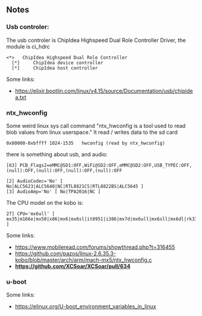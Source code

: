## Notes
### Usb controler:
The usb controler is ChipIdea Highspeed Dual Role Controller Driver, the module is ci_hdrc
```
<*>   ChipIdea Highspeed Dual Role Controller
  [*]     ChipIdea device controller
  [*]     ChipIdea host controller
```
Some links:
- https://elixir.bootlin.com/linux/v4.15/source/Documentation/usb/chipidea.txt

### ntx_hwconfig
Some weird linux sys call command
"ntx_hwconfig is a tool used to read blob values from linux userspace."
It read / writes data to the sd card
```
0x80000-0xbffff	1024-1535	hwconfig (read by ntx_hwconfig)
```
there is something about usb, and audio:
```
[63] PCB_Flags2=eMMC@SD1:OFF,WiFi@SD2:OFF,eMMC@SD2:OFF,USB_TYPEC:OFF,(null):OFF,(null):OFF,(null):OFF,(null):OFF
```
```
[2] AudioCodec='No' [ No|ALC5623|ALC5640|NC|RTL8821CS|RTL8822BS|ALC5645 ]
[3] AudioAmp='No' [ No|TPA2016|NC ]
```

The CPU model on the kobo is:
```
27] CPU='mx6ull' [ mx35|m166e|mx50|x86|mx6|mx6sl|it8951|i386|mx7d|mx6ull|mx6sll|mx6dl|rk3368|rk3288|b300 ]
```

Some links:
- https://www.mobileread.com/forums/showthread.php?t=316455
- https://github.com/pazos/linux-2.6.35.3-kobo/blob/master/arch/arm/mach-mx5/ntx_hwconfig.c
- **https://github.com/XCSoar/XCSoar/pull/634**

### u-boot

Some links:
- https://elinux.org/U-boot_environment_variables_in_linux
